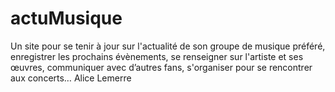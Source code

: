 # actuMusique
Un site pour se tenir à jour sur l'actualité de son groupe de musique préféré, enregistrer les prochains évènements, se renseigner sur l'artiste et ses œuvres, communiquer avec d’autres fans, s'organiser pour se rencontrer aux concerts…
Alice Lemerre
